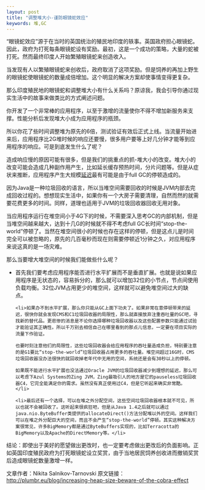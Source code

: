 ```yaml
---
layout: post
title: "调整堆大小-谨防眼镜蛇效应"
keywords: 堆,GC
---
```


“眼镜蛇效应”源于在当时的英国统治的殖民地印度的轶事。英国政府担心眼镜蛇。因此，政府为打死每条眼镜蛇设有奖励。最初，这是一个成功的策略，大量的蛇被打死。然而最终印度人开始繁殖眼镜蛇来创造收入。

当发现有人以繁殖眼镜蛇来创收后，政府取消了这项奖励。但是饲养的再加上野生的眼镜蛇使眼镜蛇的数量成倍增加。这个明显的解决方案却使事情变得更复杂。

那么印度殖民地的眼镜蛇和调整堆大小有什么关系吗？原谅我，我会引导你通过现实生活中的故事来做类比的方式阐述问题。

你开发了一个非常棒的应用程序，以至于激增的流量使你不得不增加新服务来支撑。性能分析后发现堆大小成为应用程序的瓶颈。

所以你花了些时间调整堆为原先的6倍，测试验证有效后正式上线。当流量开始进来后，应用程序比2G堆时候的响应还要慢，很多用户要等上好几分钟才能等到应用程序的响应。可是到底发生什么了呢？

造成响应慢的原因可能有很多，但是我们的挑重点的抓-堆大小的改变。堆大小的改变可能会造成几种副作用产生，比如延长缓存预热时间，分片问题等。但是从症状来推断，应用程序产生大规模<a href="http://plumbr.eu/blog/making-the-right-decisions-when-optimizing-the-code" target="_blank">延迟</a>最有可能是由于full GC的停顿造成的。

因为Java是一种垃圾回收的语言，所以当堆空间需要回收的时候是JVM内部去完成回收过程的。想想现实生活中，如果你有一个大房子需要清理，自然而然的就需要花费更多的时间。同样，道理也适用于JVM的垃圾回收器回收无用对象。

当应用程序运行在堆空间小于4G下的时候，不需要深入思考GC的内部机制，但是当堆空间越来越大，达到十几G的时候就不得不考虑full GC长时间“stop-the-world”停顿了。当然在堆空间很小的时候也存在这样的停顿，但是这点儿是时间完全可以被忽略的，原先的几百毫秒而现在则需要停顿近1分钟之久，对应用程序来说这真的是一场灾难。

那么当要增大堆空间的时候我们能做些什么呢？

<ul>
	<li>首先我们要考虑应用程序能否进行水平扩展而不是垂直扩展。也就是说如果应用程序是无状态的，容易拆分的，那么就可以增加32位的小节点，节点间使用负载均衡。32位JVM占用更少的堆空间，这样就可以避免堆空间过大的缺点。</li>

	<li>如果办不到水平扩展，那么你只能从GC上面下功夫了。如果非常在意停顿带来的延迟，很快你就会发现CMS和C1垃圾回收器的局限性，那么就直接放弃注重吞吐量的GC吧，寻找新的替代品。更悲惨的消息是不论你选择哪种垃圾回收器以及这些配置参数只能通过试验才能验证其正确性。所以千万别去相信自己在哪里看到的那点儿信息，一定要在项目实际的流量下作验证。

	也要时刻注意他们的局限性，这些垃圾回收器会给应用程序的吞吐量造成负担，特别要注意的是G1要比“stop-the-world”垃圾回收器占用更多的吞吐量。堆空间超过16G时，CMS垃圾回收器没办法很快的就回收掉老年代中无用的空间，系统还是会有30秒以上的停顿。

	如果既不能进行水平扩展也没法通过Oracle JVM的垃圾回收器减少到理想的延迟，那么可以考虑下Azul Systems的Zing JVM，Zing最吸引人的地方是它的pauseless垃圾回收器C4，它完全能满足你的需求。虽然没有真正使用过C4，但是它听起来确实非常酷。</li>

	<li>最后还有一个选择，可以在堆之外分配空间，这些空间垃圾回收器根本就不可见，所以也就不会被回收了。这听起来很疯狂吧，但是从Java 1.4之后就可以通过java.nio.ByteBuffer类提供的allocateDirect()方法分配堆以外的空间。这样我们可以在堆之外分配巨大的空间，而且不会产生“stop-the-world”停顿。其实这种解决方案很常见，许多BigMemory都是通过ByteBuffers实现的，比如Terracotta的BigMemory以及Apache的DirectMemory等。</li>
</ul>

结论：即使出于美好的愿望做出更改时，也一定要考虑做出更改后的负面影响。正如英国印度殖民政府为打死眼镜蛇设立奖赏，由于当地居民饲养创收进而撤销奖赏后造成眼镜蛇数量激增一样。

文章作者：Nikita Salnikov-Tarnovski
原文链接：<a href="http://plumbr.eu/blog/increasing-heap-size-beware-of-the-cobra-effect" target="_blank">http://plumbr.eu/blog/increasing-heap-size-beware-of-the-cobra-effect</a>